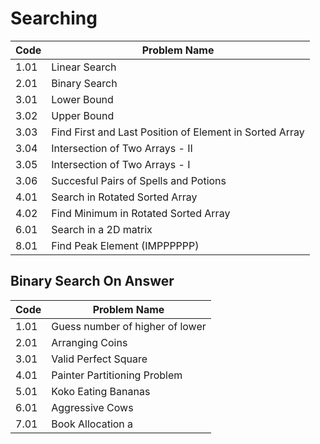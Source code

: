 # Searching

| Code  | Problem Name                 
|-------|------------------------------
| 1.01  | Linear Search
| 2.01  | Binary Search  
| 3.01  | Lower Bound
| 3.02  | Upper Bound
| 3.03  | Find First and Last Position of Element in Sorted Array
| 3.04  | Intersection of Two Arrays - II
| 3.05  | Intersection of Two Arrays - I
| 3.06  | Succesful Pairs of Spells and Potions
| 4.01  | Search in Rotated Sorted Array
| 4.02  | Find Minimum in Rotated Sorted Array
| 6.01  | Search in a 2D matrix
| 8.01  | Find Peak Element (IMPPPPPP)





## Binary Search On Answer
| Code  | Problem Name                 
|-------|------------------------------
| 1.01  | Guess number of higher of lower
| 2.01  | Arranging Coins     
| 3.01  | Valid Perfect Square
| 4.01  | Painter Partitioning Problem   
| 5.01  | Koko Eating Bananas  
| 6.01  | Aggressive Cows
| 7.01  | Book Allocation a   
